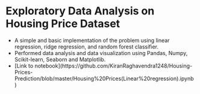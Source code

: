 # Exploratory Data Analysis on Housing Price Dataset
<ul>
<li> A simple and basic implementation of the problem using linear regression, ridge regression, and random forest classifier.
<li> Performed data analysis and data visualization using Pandas, Numpy, Scikit-learn, Seaborn and Matplotlib.
<li>[Link to notebook](https://github.com/KiranRaghavendra1248/Housing-Prices-Prediction/blob/master/Housing%20Prices(Linear%20regression).ipynb)
</ul>



